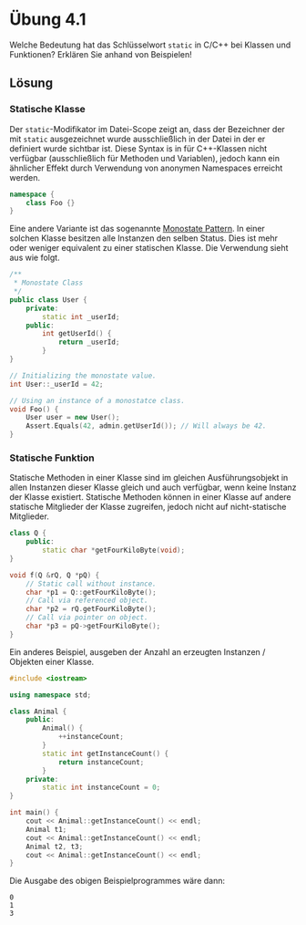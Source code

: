 # Übung 4.1

Welche Bedeutung hat das Schlüsselwort `static` in C/C++ bei Klassen und Funktionen? Erklären Sie anhand von Beispielen!

## Lösung

### Statische Klasse

Der `static`-Modifikator im Datei-Scope zeigt an, dass der Bezeichner der mit `static` ausgezeichnet wurde ausschließlich in der Datei in der er definiert wurde sichtbar ist. Diese Syntax is in für C++-Klassen nicht verfügbar (ausschließlich für Methoden und Variablen), jedoch kann ein ähnlicher Effekt durch Verwendung von anonymen Namespaces erreicht werden.

```cpp
namespace {
    class Foo {}
}
```

Eine andere Variante ist das sogenannte [Monostate Pattern](http://c2.com/cgi/wiki?MonostatePattern). In einer solchen Klasse besitzen alle Instanzen den selben Status. Dies ist mehr oder weniger equivalent zu einer statischen Klasse. Die Verwendung sieht aus wie folgt.

```cpp
/**
 * Monostate Class
 */
public class User {
    private:
        static int _userId;
    public:
        int getUserId() {
            return _userId;
        }
}

// Initializing the monostate value.
int User::_userId = 42;

// Using an instance of a monostatce class.
void Foo() {
    User user = new User();
    Assert.Equals(42, admin.getUserId()); // Will always be 42.
}
```

### Statische Funktion

Statische Methoden in einer Klasse sind im gleichen Ausführungsobjekt in allen Instanzen dieser Klasse gleich und auch verfügbar, wenn keine Instanz der Klasse existiert. Statische Methoden können in einer Klasse auf andere statische Mitglieder der Klasse zugreifen, jedoch nicht auf nicht-statische Mitglieder.

```cpp
class Q {
    public:
        static char *getFourKiloByte(void);
}

void f(Q &rQ, Q *pQ) {
    // Static call without instance.
    char *p1 = Q::getFourKiloByte();
    // Call via referenced object.
    char *p2 = rQ.getFourKiloByte();
    // Call via pointer on object.
    char *p3 = pQ->getFourKiloByte();
}
```

Ein anderes Beispiel, ausgeben der Anzahl an erzeugten Instanzen / Objekten einer Klasse.

```cpp
#include <iostream>

using namespace std;

class Animal {
    public:
        Animal() {
            ++instanceCount;
        }
        static int getInstanceCount() {
            return instanceCount;
        }
    private:
        static int instanceCount = 0;
}

int main() {
    cout << Animal::getInstanceCount() << endl;
    Animal t1;
    cout << Animal::getInstanceCount() << endl;
    Animal t2, t3;
    cout << Animal::getInstanceCount() << endl;
}
```

Die Ausgabe des obigen Beispielprogrammes wäre dann:

```
0
1
3
```
